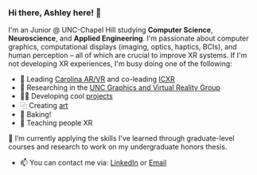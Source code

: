### Hi there, Ashley here! 👋

I'm an Junior @ UNC-Chapel Hill studying **Computer Science**, **Neuroscience**, and **Applied Engineering**. I'm passionate about computer graphics, computational displays (imaging, optics, haptics, BCIs), and human perception – all of which are crucial to improve XR systems. If I'm not developing XR experiences, I'm busy doing one of the following:

- 🥽 Leading [Carolina AR/VR](https://linktr.ee/carvr) and co-leading [ICXR](https://www.icxr.org/)
- 🔭 Researching in the [UNC Graphics and Virtual Reality Group](https://telepresence.web.unc.edu/)
- 👩‍💻 Developing cool [projects](https://aneall.github.io/projects.html)
- ⿻ Creating [art](https://aneall.github.io/portfolio.html)
- 🍪 Baking!
- 📖 Teaching people XR

🌱 I’m currently applying the skills I've learned through graduate-level courses and research to work on my undergraduate honors thesis.
- 📫 You can contact me via: [LinkedIn](https://www.linkedin.com/in/ashley-neall/) or [Email](aneall@unc.edu)
